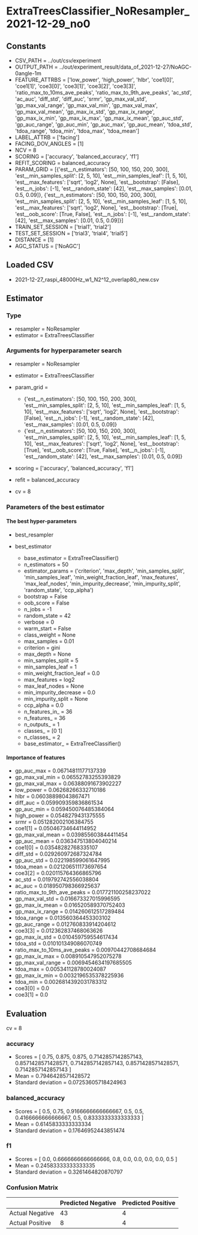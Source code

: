# ExtraTreesClassifier_NoResampler_2021-12-29_no0
## Constants
- CSV_PATH = ../out/csv/experiment
- OUTPUT_PATH = ../out/experiment_result/data_of_2021-12-27/NoAGC-0angle-1m
- FEATURE_ATTRBS = ['low_power', 'high_power', 'hlbr', 'coe1[0]', 'coe1[1]', 'coe3[0]', 'coe3[1]', 'coe3[2]', 'coe3[3]', 'ratio_max_to_10ms_ave_peaks', 'ratio_max_to_9th_ave_peaks', 'ac_std', 'ac_auc', 'diff_std', 'diff_auc', 'srmr', 'gp_max_val_std', 'gp_max_val_range', 'gp_max_val_min', 'gp_max_val_max', 'gp_max_val_mean', 'gp_max_ix_std', 'gp_max_ix_range', 'gp_max_ix_min', 'gp_max_ix_max', 'gp_max_ix_mean', 'gp_auc_std', 'gp_auc_range', 'gp_auc_min', 'gp_auc_max', 'gp_auc_mean', 'tdoa_std', 'tdoa_range', 'tdoa_min', 'tdoa_max', 'tdoa_mean']
- LABEL_ATTRB = ['facing']
- FACING_DOV_ANGLES = [1]
- NCV = 8
- SCORING = ['accuracy', 'balanced_accuracy', 'f1']
- REFIT_SCORING = balanced_accuracy
- PARAM_GRID = [{'est__n_estimators': [50, 100, 150, 200, 300], 'est__min_samples_split': [2, 5, 10], 'est__min_samples_leaf': [1, 5, 10], 'est__max_features': ['sqrt', 'log2', None], 'est__bootstrap': [False], 'est__n_jobs': [-1], 'est__random_state': [42], 'est__max_samples': [0.01, 0.5, 0.09]}, {'est__n_estimators': [50, 100, 150, 200, 300], 'est__min_samples_split': [2, 5, 10], 'est__min_samples_leaf': [1, 5, 10], 'est__max_features': ['sqrt', 'log2', None], 'est__bootstrap': [True], 'est__oob_score': [True, False], 'est__n_jobs': [-1], 'est__random_state': [42], 'est__max_samples': [0.01, 0.5, 0.09]}]
- TRAIN_SET_SESSION = ['trial1', 'trial2']
- TEST_SET_SESSION = ['trial3', 'trial4', 'trial5']
- DISTANCE = [1]
- AGC_STATUS = ['NoAGC']

## Loaded CSV
- 2021-12-27_raspi_48000Hz_w1_N2^12_overlap80_new.csv

## Estimator
### Type
- resampler = NoResampler
- estimator = ExtraTreesClassifier

### Arguments for hyperparameter search
- resampler = NoResampler
- estimator = ExtraTreesClassifier
- param_grid = 
	- {'est__n_estimators': [50, 100, 150, 200, 300], 'est__min_samples_split': [2, 5, 10], 'est__min_samples_leaf': [1, 5, 10], 'est__max_features': ['sqrt', 'log2', None], 'est__bootstrap': [False], 'est__n_jobs': [-1], 'est__random_state': [42], 'est__max_samples': [0.01, 0.5, 0.09]}
	- {'est__n_estimators': [50, 100, 150, 200, 300], 'est__min_samples_split': [2, 5, 10], 'est__min_samples_leaf': [1, 5, 10], 'est__max_features': ['sqrt', 'log2', None], 'est__bootstrap': [True], 'est__oob_score': [True, False], 'est__n_jobs': [-1], 'est__random_state': [42], 'est__max_samples': [0.01, 0.5, 0.09]}

- scoring = ['accuracy', 'balanced_accuracy', 'f1']
- refit = balanced_accuracy
- cv = 8

### Parameters of the best estimator
#### The best hyper-parameters
- best_resampler

- best_estimator
	- base_estimator = ExtraTreeClassifier()
	- n_estimators = 50
	- estimator_params = ('criterion', 'max_depth', 'min_samples_split', 'min_samples_leaf', 'min_weight_fraction_leaf', 'max_features', 'max_leaf_nodes', 'min_impurity_decrease', 'min_impurity_split', 'random_state', 'ccp_alpha')
	- bootstrap = False
	- oob_score = False
	- n_jobs = -1
	- random_state = 42
	- verbose = 0
	- warm_start = False
	- class_weight = None
	- max_samples = 0.01
	- criterion = gini
	- max_depth = None
	- min_samples_split = 5
	- min_samples_leaf = 1
	- min_weight_fraction_leaf = 0.0
	- max_features = log2
	- max_leaf_nodes = None
	- min_impurity_decrease = 0.0
	- min_impurity_split = None
	- ccp_alpha = 0.0
	- n_features_in_ = 36
	- n_features_ = 36
	- n_outputs_ = 1
	- classes_ = [0 1]
	- n_classes_ = 2
	- base_estimator_ = ExtraTreeClassifier()

#### Importance of features
- gp_auc_max = 0.06714811177137339
- gp_max_val_min = 0.06552783255393829
- gp_max_val_max = 0.06388091673902227
- low_power = 0.06268266332710186
- hlbr = 0.06038898043867471
- diff_auc = 0.059909359836861534
- gp_auc_min = 0.059450076485384064
- high_power = 0.0548279431375555
- srmr = 0.051282002106384755
- coe1[1] = 0.05046734644114952
- gp_max_val_mean = 0.039855603844411454
- gp_auc_mean = 0.036347513804040214
- coe1[0] = 0.03548282768335107
- diff_std = 0.029260972687324784
- gp_auc_std = 0.022198599061647995
- tdoa_mean = 0.021206511173697654
- coe3[2] = 0.020115764366865796
- ac_std = 0.019792742556038804
- ac_auc = 0.018950798366925637
- ratio_max_to_9th_ave_peaks = 0.017721100258237022
- gp_max_val_std = 0.016673327015996595
- gp_max_ix_mean = 0.016520589370752403
- gp_max_ix_range = 0.014260612517289484
- tdoa_range = 0.013560364453303102
- gp_auc_range = 0.012760833914204612
- coe3[3] = 0.012362837468063626
- gp_max_ix_std = 0.010459759554617434
- tdoa_std = 0.010101349086070749
- ratio_max_to_10ms_ave_peaks = 0.00970442708684684
- gp_max_ix_max = 0.008910547952075278
- gp_max_val_range = 0.0069454634197685505
- tdoa_max = 0.005341128780024087
- gp_max_ix_min = 0.0032196535378225936
- tdoa_min = 0.0026814392031783312
- coe3[0] = 0.0
- coe3[1] = 0.0

## Evaluation
cv = 8
### accuracy
- Scores = [ 0.75, 0.875, 0.875, 0.7142857142857143, 0.8571428571428571, 0.7142857142857143, 0.8571428571428571, 0.7142857142857143 ]
- Mean = 0.7946428571428572
- Standard deviation = 0.07253605718424963

### balanced_accuracy
- Scores = [ 0.5, 0.75, 0.9166666666666667, 0.5, 0.5, 0.4166666666666667, 0.5, 0.8333333333333333 ]
- Mean = 0.6145833333333334
- Standard deviation = 0.17646952443851474

### f1
- Scores = [ 0.0, 0.6666666666666666, 0.8, 0.0, 0.0, 0.0, 0.0, 0.5 ]
- Mean = 0.24583333333333335
- Standard deviation = 0.3261464820870797

### Confusion Matrix
|  | Predicted Negative | Predicted Positive |
| --- | --- | --- |
| Actual Negative | 43 | 4 |
| Actual Positive | 8 | 4 |

      